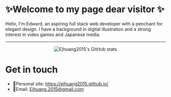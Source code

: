 # ✨Welcome to my page dear visitor ✨

Hello, I'm Edward, an aspiring full stack web developer with a penchant for elegant design. I have a background in digital illustration and a strong interest in video games and Japanese media.

---
<div align="center">
  <img src="https://github-readme-stats.vercel.app/api?username=ejhuang2015&show_icons=true&title_color=EEFFFB&bg_color=10,B8DCC0,7FB1B8,64647E&text_color=163A54&icon_color=80FBF2)](https://github.com/ejhuang2015/github-readme-stats" alt="Ejhuang2015's GitHub stats">  
</div>

# Get in touch
- 🔗Personal site: <https://ejhuang2015.github.io/>
- 📧Email: <Ejhuang.2015@gmail.com>
